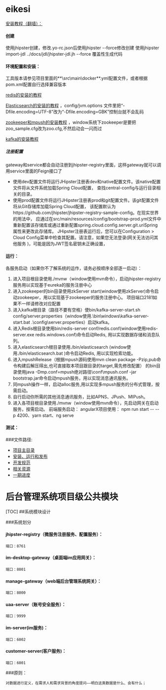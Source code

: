 
# eikesi
[安装教程（翻墙）：](http://www.jhipster.tech/)
#### 创建
使用jhipster创建，修改.yo-rc.json后使用jhipster --force修改创建
使用jhipster import-jdl ../docs/jdl/jhipster-jdl.jh --force 覆盖性生成代码

#### 环境配置和安装：
工具版本请参见项目里面的**\src\main\docker\**.yml配置文件，或者根据pom.xml配置自行选择兼容版本

[redis的安装的教程](http://www.runoob.com/redis/redis-install.html)

[Elasticsearch的安装的教程](https://blog.csdn.net/weidong22/article/details/79062851)
，config/jvm.options 文件里把“-Dfile.encoding=UTF-8”改为“-Dfile.encoding=GBK”控制台就不会乱码

[zookeeper和mpush的安装教程](https://github.com/mywiki/mpush-doc/blob/master/3%E5%AE%89%E8%A3%85zookeeper.md)
，window系统下zookeeper是要把zoo_sample.cfg改为zoo.cfg,不然启动会一闪而过

[kafka的安装教程](https://blog.csdn.net/tianmanchn/article/details/78943147)
##### 注册配置
gateway和service都会自动注册到jhipster-registry里面，这样gateway就可以调用service里面的Feign接口了
- 使用dev配置文件将运行JHipster注册表dev和native配置文件。该native配置文件将从文件系统加载Spring Cloud配置，
查找central-config与运行目录相关的目录。
- 使用prod配置文件将运行JHipster注册表prod和git配置文件。该git配置文件将从Git存储库加载Spring Cloud配置，
该配置默认为https://github.com/jhipster/jhipster-registry-sample-config。在现实世界的用法中，
应通过在src/main/resources/config/bootstrap-prod.yml文件中重新配置该存储库或通过重新配置spring.cloud.config.server.git.uriSpring
属性来更改此存储库。
JHipster注册表运行后，您可以在Configuration > Cloud Config菜单中检查其配置。请注意，如果您无法登录(网关无法访问其他服务 )，可能是因为JWT签名密钥未正确设置，

#### 运行：
各服务启动（如果你不了解系统的运作，请务必按顺序全部逐一启动）：
1. 进入项目根目录使用./mvnw（window使用mvn命令），启动jhipster-registry服务用以实现基于eureka的服务注册中心
1. 进入zookeeper的bin目录使用zkServer start(window使用zkServer)命令启动zookeeper，用以实现基于zookeeper的服务注册中心。
项目端口2181如果不一样请修改对应配置
1. 进入kafka根目录（路径不要有空格）使bin/kafka-server-start.sh config/server.properties（window使用.\bin\windows\kafka-server-start.bat .\config\server.properties）启动kafka。
1. 进入Redis根目录使用bin/redis-server conf/redis.conf(window使用redis-server.exe redis.windows.conf)命令启动Redis,
用以实现数据存储和消息队列。
1. 进入elasticsearch根目录使用./bin/elasticsearch (window使用./bin/elasticsearch.bat )命令启动Redis,
用以实现检索功能。
1. 进入mpushRelease（根据mpush源码使用mvn clean package -Pzip,pub命令构建后解压得出,也可直接取本项目跟目录的target,需先修改配置）
的bin目录使用java -Dmp.conf=mpush绝对路径\conf\mpush.conf -jar bootstrap.jar命令启动mpush服务，用以实现消息通讯服务。
1. 同mpush操作一样，启动alloc服务,用以实现多mpush服务的分布式管理，按需启动。
1. 自行启动你所需的其他消息通讯服务，比如APNS、JPush、MIPush。
1. 进入各项目根目录使用./mvnw（window使用mvn命令），先启动网关在启动服务，按需启动。
前端服务启动：
    angularX项目使用：
        npm run start -- --p 4200、yarn start、ng serve
#### 测试：

###文件路径:
 - [项目主目录](  ../../README.md)
 - [安装、运行和发布](docs/Setup.md)
 - [开发规范](docs/Style.md)
 - [相关资源](docs/Resource.md)
 - [一期进度](docs/Schedule1.md)
 

后台管理系统项目级公共模块
======
[TOC]
##系统模块设计

###系统划分
#### jhipster-registry（微服务注册服务、配置服务）：
    端口：8761
#### im-desktop-gateway（桌面端im应用网关）：
    端口：8001
#### manage-gateway（web端后台管理系统网关）：
    端口：8000
#### uaa-server（账号安全服务）：
    端口：9999
#### im-server(im服务)：
    端口：6002
#### customer-server(客户服务)：
    端口：6001
###原则：

    对数据进行定义，在需求人和需求背景的角度提问——明白这类数据是什么、会有什么；